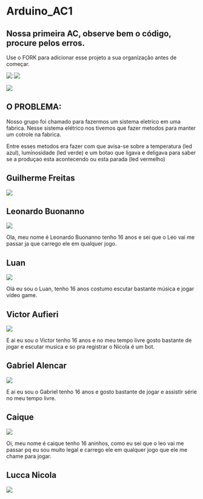 # Arduino_AC1
## Nossa primeira AC, observe bem o código, procure pelos erros.

Use o FORK para adicionar esse projeto a sua organização antes de começar.

![](https://img.shields.io/github/forks/Leoruiz197/Arduino_AC1)
![](https://img.shields.io/github/stars/Leoruiz197/Arduino_AC1)

![](https://github.com/Bullfrog2RA/Arduino_AC1/blob/main/AC1.png)


## **O PROBLEMA:** 

Nosso grupo foi chamado para fazermos um sistema eletrico em uma fabrica. Nesse sistema elétrico nos tivemos que fazer metodos para manter um cotrole na fabrica.

Entre esses metodos era fazer com que avisa-se sobre a temperatura (led azul), luminosidade (led verde) e um botao que ligava e deligava para saber se a produçao esta acontecendo ou esta parada (led vermelho)

## Guilherme Freitas
![](https://github.com/Bullfrog2RA/Arduino_AC1/blob/main/0.png)

## Leonardo Buonanno
![](https://github.com/Bullfrog2RA/Arduino_AC1/blob/main/Leonardo-Buonanno.png)

Ola, meu nome é Leonardo Buonanno tenho 16 anos e sei que o Leo vai me passar ja que carrego ele em qualquer jogo.

## Luan
![](https://github.com/Bullfrog2RA/Arduino_AC1/blob/main/unknown%20(1).png)

Olá eu sou o Luan, tenho 16 anos costumo escutar bastante música  e jogar vídeo game.

## Victor Aufieri
![](https://github.com/Bullfrog2RA/Arduino_AC1/blob/main/unknown%20(2).png)

E ai eu sou o Victor tenho 16 anos e no meu tempo livre gosto bastante de jogar e escutar musica e so pra registrar o Nicola é um bot.

## Gabriel Alencar
![](https://github.com/Bullfrog2RA/Arduino_AC1/blob/main/unknown%20(3).png)

E ai eu sou o Gabriel  tenho 16 anos e gosto bastante de jogar e assistir série  no meu tempo livre.

## Caique 
![](https://github.com/Bullfrog2RA/Arduino_AC1/blob/main/unknown%20(4).png)

Oi, meu nome é caique tenho 16 aninhos, como eu sei que o leo vai me passar pq eu sou muito legal e carrego ele em qualquer jogo que ele me chame para jogar.

## Lucca Nicola
![](https://github.com/Bullfrog2RA/Arduino_AC1/blob/main/unknown.png)
